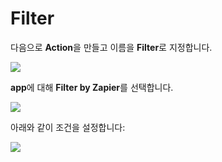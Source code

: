 # Filter

다음으로 **Action**을 만들고 이름을 **Filter**로 지정합니다.

![](https://partner-workshop-assets.s3.us-east-2.amazonaws.com/zappier-filter-main.png)

**app**에 대해 **Filter by Zapier**를 선택합니다.

![](https://partner-workshop-assets.s3.us-east-2.amazonaws.com/zappier-filter-app.png)

아래와 같이 조건을 설정합니다:

![](https://partner-workshop-assets.s3.us-east-2.amazonaws.com/zappier-filter-setup.png)
